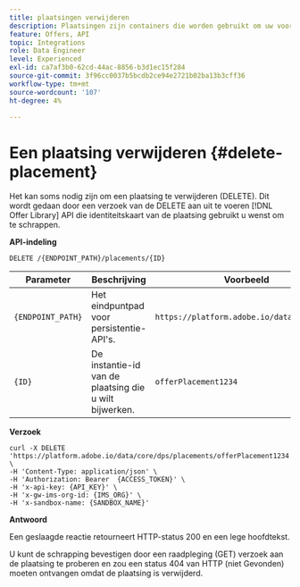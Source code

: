 ```yaml
---
title: plaatsingen verwijderen
description: Plaatsingen zijn containers die worden gebruikt om uw voorstellen te tonen.
feature: Offers, API
topic: Integrations
role: Data Engineer
level: Experienced
exl-id: ca7af3b0-62cd-44ac-8856-b3d1ec15f284
source-git-commit: 3f96cc0037b5bcdb2ce94e2721b02ba13b3cff36
workflow-type: tm+mt
source-wordcount: '107'
ht-degree: 4%

---
```


# Een plaatsing verwijderen {#delete-placement}

Het kan soms nodig zijn om een plaatsing te verwijderen (DELETE). Dit wordt gedaan door een verzoek van de DELETE aan uit te voeren [!DNL Offer Library] API die identiteitskaart van de plaatsing gebruikt u wenst om te schrappen.

**API-indeling**

```http
DELETE /{ENDPOINT_PATH}/placements/{ID}
```

| Parameter | Beschrijving | Voorbeeld |
| --------- | ----------- | ------- |
| `{ENDPOINT_PATH}` | Het eindpuntpad voor persistentie-API&#39;s. | `https://platform.adobe.io/data/core/dps/` |
| `{ID}` | De instantie-id van de plaatsing die u wilt bijwerken. | `offerPlacement1234` |

**Verzoek**

```shell
curl -X DELETE 'https://platform.adobe.io/data/core/dps/placements/offerPlacement1234' \
-H 'Content-Type: application/json' \
-H 'Authorization: Bearer  {ACCESS_TOKEN}' \
-H 'x-api-key: {API_KEY}' \
-H 'x-gw-ims-org-id: {IMS_ORG}' \
-H 'x-sandbox-name: {SANDBOX_NAME}'
```

**Antwoord**

Een geslaagde reactie retourneert HTTP-status 200 en een lege hoofdtekst.

U kunt de schrapping bevestigen door een raadpleging (GET) verzoek aan de plaatsing te proberen en zou een status 404 van HTTP (niet Gevonden) moeten ontvangen omdat de plaatsing is verwijderd.
